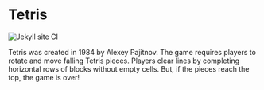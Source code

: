 # Tetris

![Jekyll site CI](https://github.com/mezgoodle/Tetris-JS/workflows/Jekyll%20site%20CI/badge.svg)

Tetris was created in 1984 by Alexey Pajitnov. The game requires players to rotate and move falling Tetris pieces. Players clear lines by completing horizontal rows of blocks without empty cells. But, if the pieces reach the top, the game is over!
